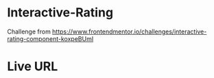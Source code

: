 # Interactive-Rating
Challenge from https://www.frontendmentor.io/challenges/interactive-rating-component-koxpeBUmI

# Live URL 
